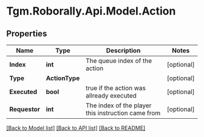 
# Tgm.Roborally.Api.Model.Action

## Properties

Name | Type | Description | Notes
------------ | ------------- | ------------- | -------------
**Index** | **int** | The queue index of the action | [optional] 
**Type** | **ActionType** |  | [optional] 
**Executed** | **bool** | true if the action was allready executed | [optional] 
**Requestor** | **int** | The index of the player this instruction came from | [optional] 

[[Back to Model list]](../README.md#documentation-for-models)
[[Back to API list]](../README.md#documentation-for-api-endpoints)
[[Back to README]](../README.md)

